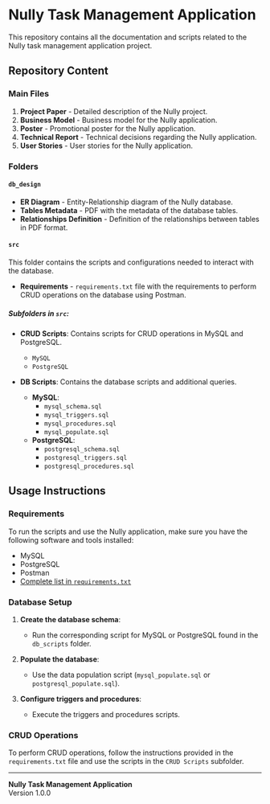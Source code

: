 # Nully Task Management Application

This repository contains all the documentation and scripts related to the Nully task management application project.

## Repository Content

### Main Files

1. **Project Paper** - Detailed description of the Nully project.
2. **Business Model** - Business model for the Nully application.
3. **Poster** - Promotional poster for the Nully application.
4. **Technical Report** - Technical decisions regarding the Nully application.
5. **User Stories** - User stories for the Nully application.

### Folders

#### `db_design`

- **ER Diagram** - Entity-Relationship diagram of the Nully database.
- **Tables Metadata** - PDF with the metadata of the database tables.
- **Relationships Definition** - Definition of the relationships between tables in PDF format.

#### `src`

This folder contains the scripts and configurations needed to interact with the database.

- **Requirements** - `requirements.txt` file with the requirements to perform CRUD operations on the database using Postman.

##### Subfolders in `src`:

- **CRUD Scripts**: Contains scripts for CRUD operations in MySQL and PostgreSQL.
  - `MySQL`
  - `PostgreSQL`

- **DB Scripts**: Contains the database scripts and additional queries.
  - **MySQL**:
    - `mysql_schema.sql`
    - `mysql_triggers.sql`
    - `mysql_procedures.sql`
    - `mysql_populate.sql`
  - **PostgreSQL**:
    - `postgresql_schema.sql`
    - `postgresql_triggers.sql`
    - `postgresql_procedures.sql`

## Usage Instructions

### Requirements

To run the scripts and use the Nully application, make sure you have the following software and tools installed:

- MySQL
- PostgreSQL
- Postman
- [Complete list in `requirements.txt`](src/requirements.txt)

### Database Setup

1. **Create the database schema**:
   - Run the corresponding script for MySQL or PostgreSQL found in the `db_scripts` folder.

2. **Populate the database**:
   - Use the data population script (`mysql_populate.sql` or `postgresql_populate.sql`).

3. **Configure triggers and procedures**:
   - Execute the triggers and procedures scripts.

### CRUD Operations

To perform CRUD operations, follow the instructions provided in the `requirements.txt` file and use the scripts in the `CRUD Scripts` subfolder.


---

**Nully Task Management Application**  
Version 1.0.0

